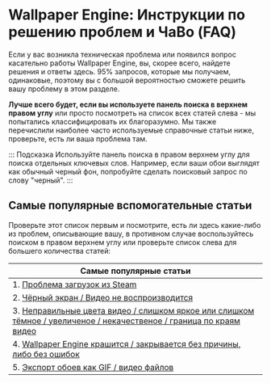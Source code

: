 # Wallpaper Engine: Инструкции по решению проблем и ЧаВо (FAQ)
Если у вас возникла техническая проблема или появился вопрос касательно работы Wallpaper Engine, вы, скорее всего, найдете решения и ответы здесь. 95% запросов, которые мы получаем, одинаковые, поэтому вы с большой вероятностью сможете решить вашу проблему в этом разделе.

**Лучше всего будет, если вы используете панель поиска в верхнем правом углу** или просто посмотреть на список всех статей слева - мы попытались классифицировать их благоразумно. Мы также перечислили наиболее часто используемые справочные статьи ниже, проверьте, есть ли ваша проблема там.

::: Подсказка Используйте панель поиска в правом верхнем углу для поиска отдельных ключевых слов. Например, если ваши обои выглядят как обычный черный фон, попробуйте сделать поисковый запрос по слову "черный". :::

## Самые популярные вспомогательные статьи

Проверьте этот список первым и посмотрите, есть ли здесь какие-либо из проблем, описывающие вашу, в противном случае воспользуйтесь поиском в правом верхнем углу или проверьте список слева для большего количества статей:

| **Самые популярные статьи**                                                                                                                   |
| --------------------------------------------------------------------------------------------------------------------------------------------- |
| 1. [Проблема загрузок из Steam ](steam/download.html)                                                                                         |
| 2. [Чёрный экран / Видео не воспроизводится](noshow/notplaying.html)                                                                          |
| 3. [Неправильные цвета видео / слишком яркое или слишком тёмное / увеличеное / некачественое / граница по краям видео](videos/artifacts.html) |
| 4. [Wallpaper Engine крашится / закрывается без причины, либо без ошибок](crash/application)                                                  |
| 5. [Экспорт обоев как GIF / видео файлов](general/export)                                                                                     |